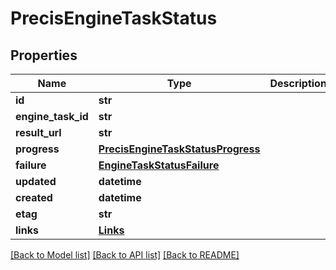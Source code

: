 # PrecisEngineTaskStatus

## Properties
Name | Type | Description | Notes
------------ | ------------- | ------------- | -------------
**id** | **str** |  | [optional] 
**engine_task_id** | **str** |  | [optional] 
**result_url** | **str** |  | [optional] 
**progress** | [**PrecisEngineTaskStatusProgress**](PrecisEngineTaskStatusProgress.md) |  | [optional] 
**failure** | [**EngineTaskStatusFailure**](EngineTaskStatusFailure.md) |  | [optional] 
**updated** | **datetime** |  | [optional] 
**created** | **datetime** |  | [optional] 
**etag** | **str** |  | [optional] 
**links** | [**Links**](Links.md) |  | [optional] 

[[Back to Model list]](../README.md#documentation-for-models) [[Back to API list]](../README.md#documentation-for-api-endpoints) [[Back to README]](../README.md)


